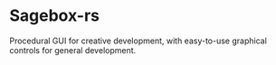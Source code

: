 # Sagebox-rs
Procedural GUI for creative development, with easy-to-use graphical controls for general development.
